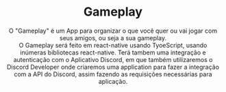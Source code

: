 <h1 align="center">Gameplay</h1>

<p align="center">  
O "Gameplay" é um App para organizar o que você quer ou vai jogar com seus amigos, ou seja a sua gameplay.<br>
O Gameplay será feito em react-native usando TyoeScript, usando inúmeras bibliotecas react-native. Terá tambem uma integração e autenticação com o Aplicativo Discord, em
 que também utilizaremos o Discord Developer onde criaremos uma application para fazer a integração com a API do Discord, assim fazendo as requisições necessárias para
 aplicação.
</p>
